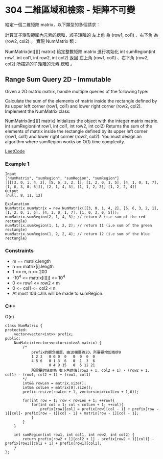 # 304 二維區域和檢索 - 矩陣不可變

給定一個二維矩陣 matrix，以下類型的多個請求：

計算其子矩形範圍內元素的總和，該子矩陣的 左上角 為 (row1, col1) ，右下角 為 (row2, col2) 。
實現 NumMatrix 類：

NumMatrix(int[][] matrix) 給定整數矩陣 matrix 進行初始化
int sumRegion(int row1, int col1, int row2, int col2) 返回 左上角 (row1, col1) 、右下角 (row2, col2) 所描述的子矩陣的元素 總和 。

## Range Sum Query 2D - Immutable

Given a 2D matrix matrix, handle multiple queries of the following type:

Calculate the sum of the elements of matrix inside the rectangle defined by its upper left corner (row1, col1) and lower right corner (row2, col2).
Implement the NumMatrix class:

NumMatrix(int[][] matrix) Initializes the object with the integer matrix matrix.
int sumRegion(int row1, int col1, int row2, int col2) Returns the sum of the elements of matrix inside the rectangle defined by its upper left corner (row1, col1) and lower right corner (row2, col2).
You must design an algorithm where sumRegion works on O(1) time complexity.
 
[LeetCode](https://leetcode.cn/problems/range-sum-query-2d-immutable/)

### Example 1

```
Input
["NumMatrix", "sumRegion", "sumRegion", "sumRegion"]
[[[[3, 0, 1, 4, 2], [5, 6, 3, 2, 1], [1, 2, 0, 1, 5], [4, 1, 0, 1, 7], [1, 0, 3, 0, 5]]], [2, 1, 4, 3], [1, 1, 2, 2], [1, 2, 2, 4]]
Output
[null, 8, 11, 12]

Explanation
NumMatrix numMatrix = new NumMatrix([[3, 0, 1, 4, 2], [5, 6, 3, 2, 1], [1, 2, 0, 1, 5], [4, 1, 0, 1, 7], [1, 0, 3, 0, 5]]);
numMatrix.sumRegion(2, 1, 4, 3); // return 8 (i.e sum of the red rectangle)
numMatrix.sumRegion(1, 1, 2, 2); // return 11 (i.e sum of the green rectangle)
numMatrix.sumRegion(1, 2, 2, 4); // return 12 (i.e sum of the blue rectangle)
```



### Constraints

* m == matrix.length
* n == matrix[i].length
* 1 <= m, n <= 200
* -10<sup>4</sup> <= matrix[i][j] <= 10<sup>4</sup>
* 0 <= row1 <= row2 < m
* 0 <= col1 <= col2 < n
* At most 104 calls will be made to sumRegion.

### C++ 

O(n)

```
class NumMatrix {
protected:
    vector<vector<int>> prefix;
public:
    NumMatrix(vector<vector<int>>& matrix) {
        /*
            prefix的觀念擴展，由1D擴展為2D，所要要增加兩排0
            1 2 3   0 0 0  0   0  0  0  0
            4 5 6   0 1 3  6   0  1  3  6
                    0 4 9 15   0  5 12 21 
            所需要的值即為 右下角的值(row2 + 1, col2 + 1) - (row2 + 1, col1) - (row1, col2 + 1) + (row1, col1)
        */
        int&& rowLen = matrix.size();
        int&& colLen = matrix[0].size();
        prefix.resize(rowLen + 1, vector<int>(colLen + 1,0));

        for(int row = 1; row < rowLen + 1; ++row){
            for(int col = 1; col < colLen + 1; ++col){
                prefix[row][col] = prefix[row][col - 1] + prefix[row - 1][col]- prefix[row - 1][col - 1] + matrix[row - 1][col - 1];
            }
        }
    }
    
    int sumRegion(int row1, int col1, int row2, int col2) {
        return prefix[row2 + 1][col2 + 1] - prefix[row2 + 1][col1] - prefix[row1][col2 + 1] + prefix[row1][col1];
    }
};
```